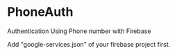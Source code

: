 # PhoneAuth
Authentication Using Phone number with Firebase

Add "google-services.json" of your firebase project first.
